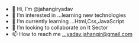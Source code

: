- 👋 Hi, I’m @jahangiryadav
- 👀 I’m interested in ...learning new technologies
- 🌱 I’m currently learning ...Html,Css,JavaScript
- 💞️ I’m looking to collaborate on It Sector
- 📫 How to reach me ...yadav.jahangir@gmail.com

<!---
jahangiryadav/jahangiryadav is a ✨ special ✨ repository because its `README.md` (this file) appears on your GitHub profile.
You can click the Preview link to take a look at your changes.
--->

